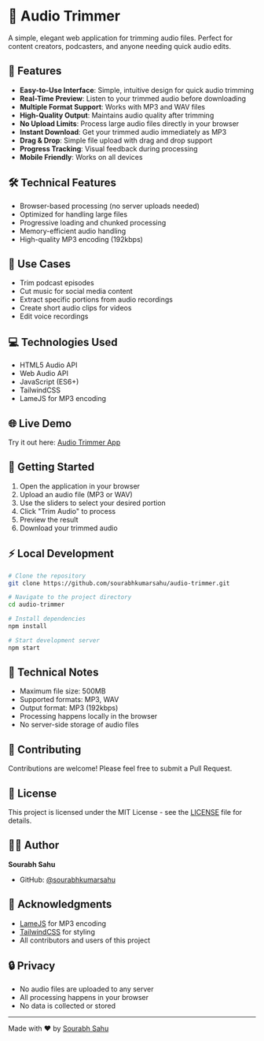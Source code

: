 # 🎵 Audio Trimmer

A simple, elegant web application for trimming audio files. Perfect for content creators, podcasters, and anyone needing quick audio edits.

## 🚀 Features

- **Easy-to-Use Interface**: Simple, intuitive design for quick audio trimming
- **Real-Time Preview**: Listen to your trimmed audio before downloading
- **Multiple Format Support**: Works with MP3 and WAV files
- **High-Quality Output**: Maintains audio quality after trimming
- **No Upload Limits**: Process large audio files directly in your browser
- **Instant Download**: Get your trimmed audio immediately as MP3
- **Drag & Drop**: Simple file upload with drag and drop support
- **Progress Tracking**: Visual feedback during processing
- **Mobile Friendly**: Works on all devices

## 🛠️ Technical Features

- Browser-based processing (no server uploads needed)
- Optimized for handling large files
- Progressive loading and chunked processing
- Memory-efficient audio handling
- High-quality MP3 encoding (192kbps)

## 🎯 Use Cases

- Trim podcast episodes
- Cut music for social media content
- Extract specific portions from audio recordings
- Create short audio clips for videos
- Edit voice recordings

## 💻 Technologies Used

- HTML5 Audio API
- Web Audio API
- JavaScript (ES6+)
- TailwindCSS
- LameJS for MP3 encoding

## 🌐 Live Demo

Try it out here: [Audio Trimmer App](https://audio-trimmer-sourabh.vercel.app/)

## 🚦 Getting Started

1. Open the application in your browser
2. Upload an audio file (MP3 or WAV)
3. Use the sliders to select your desired portion
4. Click "Trim Audio" to process
5. Preview the result
6. Download your trimmed audio

## ⚡ Local Development

```bash
# Clone the repository
git clone https://github.com/sourabhkumarsahu/audio-trimmer.git

# Navigate to the project directory
cd audio-trimmer

# Install dependencies
npm install

# Start development server
npm start
```

## 📝 Technical Notes

- Maximum file size: 500MB
- Supported formats: MP3, WAV
- Output format: MP3 (192kbps)
- Processing happens locally in the browser
- No server-side storage of audio files

## 🤝 Contributing

Contributions are welcome! Please feel free to submit a Pull Request.

## 📜 License

This project is licensed under the MIT License - see the [LICENSE](LICENSE) file for details.

## 👨‍💻 Author

**Sourabh Sahu**

- GitHub: [@sourabhkumarsahu](https://github.com/sourabhkumarsahu)

## 🙏 Acknowledgments

- [LameJS](https://github.com/zhuker/lamejs) for MP3 encoding
- [TailwindCSS](https://tailwindcss.com/) for styling
- All contributors and users of this project

## 🔒 Privacy

- No audio files are uploaded to any server
- All processing happens in your browser
- No data is collected or stored

---
Made with ❤️ by [Sourabh Sahu](https://github.com/sourabhkumarsahu)